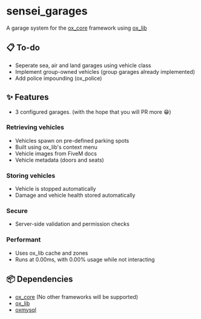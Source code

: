 # sensei_garages

A garage system for the [ox_core](https://github.com/overextended/ox_core) framework using [ox_lib](https://github.com/overextended/ox_lib)

## 📋 To-do

- Seperate sea, air and land garages using vehicle class
- Implement group-owned vehicles (group garages already implemented)
- Add police impounding (ox_police)

## ✨ Features

- 3 configured garages. (with the hope that you will PR more 😁)

### Retrieving vehicles

- Vehicles spawn on pre-defined parking spots
- Built using ox_lib's context menu
- Vehicle images from FiveM docs
- Vehicle metadata (doors and seats)

### Storing vehicles

- Vehicle is stopped automatically
- Damage and vehicle health stored automatically

### Secure

- Server-side validation and permission checks

### Performant

- Uses ox_lib cache and zones
- Runs at 0.00ms, with 0.00% usage while not interacting

## 📦 Dependencies

- [ox_core](https://github.com/overextended/ox_core) (No other frameworks will be supported)
- [ox_lib](https://github.com/overextended/ox_lib)
- [oxmysql](https://github.com/overextended/oxmysql)
